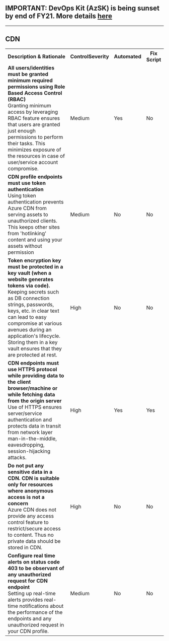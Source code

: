 ## IMPORTANT: DevOps Kit (AzSK) is being sunset by end of FY21. More details [here](../../../ReleaseNotes/AzSKSunsetNotice.md)
----------------------------------------------

<html>
<head>

</head><body>
<H2>CDN</H2><table><tr><th>Description & Rationale</th><th>ControlSeverity</th><th>Automated</th><th>Fix Script</th></tr><tr><td><b>All users/identities must be granted minimum required permissions using Role Based Access Control (RBAC)</b><br/>Granting minimum access by leveraging RBAC feature ensures that users are granted just enough permissions to perform their tasks. This minimizes exposure of the resources in case of user/service account compromise.</td><td>Medium</td><td>Yes</td><td>No</td></tr><tr><td><b>CDN profile endpoints must use token authentication</b><br/>Using token authentication prevents Azure CDN from serving assets to unauthorized clients. This keeps other sites from 'hotlinking' content and using your assets without permission</td><td>Medium</td><td>No</td><td>No</td></tr><tr><td><b>Token encryption key must be protected in a key vault (when a website generates tokens via code).</b><br/>Keeping secrets such as DB connection strings, passwords, keys, etc. in clear text can lead to easy compromise at various avenues during an application's lifecycle. Storing them in a key vault ensures that they are protected at rest.</td><td>High</td><td>No</td><td>No</td></tr><tr><td><b>CDN endpoints must use HTTPS protocol while providing data to the client browser/machine or while fetching data from the origin server</b><br/>Use of HTTPS ensures server/service authentication and protects data in transit from network layer man-in-the-middle, eavesdropping, session-hijacking attacks.</td><td>High</td><td>Yes</td><td>Yes</td></tr><tr><td><b>Do not put any sensitive data in a CDN. CDN is suitable only for resources where anonymous access is not a concern</b><br/>Azure CDN does not provide any access control feature to restrict/secure access to content. Thus no private data should be stored in CDN.</td><td>High</td><td>No</td><td>No</td></tr><tr><td><b>Configure real time alerts on status code 403 to be observant of any unauthorized request for CDN endpoint</b><br/>Setting up real-time alerts provides real-time notifications about the performance of the endpoints and any unauthorized request in your CDN profile.</td><td>Medium</td><td>No</td><td>No</td></tr></table>
<table>
</table>
</body></html>

